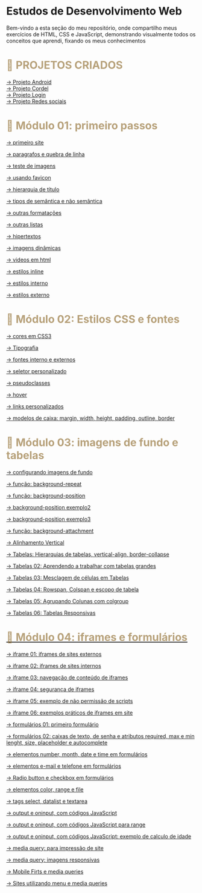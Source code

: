# Estudos de Desenvolvimento Web

Bem-vindo a esta seção do meu repositório, onde compartilho meus exercícios de HTML, CSS e JavaScript, demonstrando visualmente todos os conceitos que aprendi, fixando os meus conhecimentos


<h1 style="color: rgba(149, 117, 60, 0.681);">📁 PROJETOS CRIADOS</h1>
<a href="https://ygorhenriquelima.github.io/estudos_DevWeb/projetos/Projeto_android/index.html"> -> Projeto Android</a><br>
<a href="https://ygorhenriquelima.github.io/estudos_DevWeb/projetos/projeto_cordel/index.html"> -> Projeto Cordel</a><br>
<a href="https://ygorhenriquelima.github.io/estudos_DevWeb/projetos/Projeto_Login/index.html"> -> Projeto Login</a><br>
<a href="https://ygorhenriquelima.github.io/estudos_DevWeb/projetos/Projeto_redes_sociais/index.html"> -> Projeto Redes sociais</a><br>



<h1 style="color: rgba(149, 117, 60, 0.681);">📁 Módulo 01: primeiro passos</h1>

<a href="https://ygorhenriquelima.github.io/estudos_DevWeb/exercicios/ex001/index.html"> -> primeiro site</a><br>

<a href="https://ygorhenriquelima.github.io/estudos_DevWeb/exercicios/ex002/index.html"> -> paragrafos e quebra de linha</a><br>

<a href="https://ygorhenriquelima.github.io/estudos_DevWeb/exercicios/ex003/index.html"> -> teste de imagens</a><br>

<a href="https://ygorhenriquelima.github.io/estudos_DevWeb/exercicios/ex004/index.html"> -> usando favicon</a><br>

<a href="https://ygorhenriquelima.github.io/estudos_DevWeb/exercicios/ex006/index.html"> -> hierarquia de título</a><br>

<a href="https://ygorhenriquelima.github.io/estudos_DevWeb/exercicios/ex008a/index.html"> -> tipos de semântica e não semântica</a><br>

<a href="https://ygorhenriquelima.github.io/estudos_DevWeb/exercicios/ex008b/index.html"> -> outras formatações</a><br>

<a href="https://ygorhenriquelima.github.io/estudos_DevWeb/exercicios/ex009/index.html"> -> outras listas</a><br>

<a href="https://ygorhenriquelima.github.io/estudos_DevWeb/exercicios/ex010/index.html"> -> hipertextos</a><br>

<a href="https://ygorhenriquelima.github.io/estudos_DevWeb/exercicios/ex011/index.html"> -> imagens dinâmicas</a><br> 

<a href="https://ygorhenriquelima.github.io/estudos_DevWeb/exercicios/ex012/index.html"> -> videos em html</a><br>

<a href="https://ygorhenriquelima.github.io/estudos_DevWeb/exercicios/ex013/index.html"> -> estilos inline</a><br>

<a href="https://ygorhenriquelima.github.io/estudos_DevWeb/exercicios/ex014/index.html"> -> estilos interno</a><br>

<a href="https://ygorhenriquelima.github.io/estudos_DevWeb/exercicios/ex016/exemplos/cor01.html"> -> estilos externo</a><br>

<h1 style="color: rgba(149, 117, 60, 0.681);">📁 Módulo 02: Estilos CSS e fontes</h1>

<a href="https://ygorhenriquelima.github.io/estudos_DevWeb/exercicios/ex016/exemplos/cor01.html"> -> cores em CSS3</a><br>

<a href="https://ygorhenriquelima.github.io/estudos_DevWeb/exercicios/ex017/fonte01.html"> -> Tipografia</a><br>

<a href="https://ygorhenriquelima.github.io/estudos_DevWeb/exercicios/ex018/font02_interno.html"> -> fontes interno e externos</a><br>

<a href="https://ygorhenriquelima.github.io/estudos_DevWeb/exercicios/ex019/seletor01.html"> -> seletor personalizado</a><br>

<a href="https://ygorhenriquelima.github.io/estudos_DevWeb/exercicios/ex020/hover.html"> -> pseudoclasses</a><br>

<a href="https://ygorhenriquelima.github.io/estudos_DevWeb/exercicios/ex020/index.html"> -> hover</a><br>

<a href="https://ygorhenriquelima.github.io/estudos_DevWeb/exercicios/ex021/index.html"> -> links personalizados</a><br>

<a href="https://ygorhenriquelima.github.io/estudos_DevWeb/exercicios/ex022/caixa01.html"> -> modelos de caixa: margin, width, height, padding, outline, border</a><br>

<h1 style="color: rgba(149, 117, 60, 0.681);">📁 Módulo 03: imagens de fundo e tabelas</h1>

<a href="https://ygorhenriquelima.github.io/estudos_DevWeb/exercicios/ex023/site/fundo001.html"> -> configurando imagens de fundo</a>

<a href="https://ygorhenriquelima.github.io/estudos_DevWeb/exercicios/ex023/site/fundo002.html"> -> função: background-repeat 

<a href="https://ygorhenriquelima.github.io/estudos_DevWeb/exercicios/ex023/site/fundo003.html"> -> função: background-position

<a href="https://ygorhenriquelima.github.io/estudos_DevWeb/exercicios/ex023/site/fundo004.html"> -> background-position exemplo2

<a href="https://ygorhenriquelima.github.io/estudos_DevWeb/exercicios/ex023/site/fundo005.html"> -> background-position exemplo3

<a href="https://ygorhenriquelima.github.io/estudos_DevWeb/exercicios/ex023/site/fundo006.html"> -> função: background-attachment

<a href="https://ygorhenriquelima.github.io/estudos_DevWeb/exercicios/ex023/site/fundo007.html"> -> Alinhamento Vertical

<a href="https://ygorhenriquelima.github.io/estudos_DevWeb/exercicios/ex024/tabela001.html"> -> Tabelas: Hierarquias de tabelas, vertical-align, border-collapse


<a href="https://ygorhenriquelima.github.io/estudos_DevWeb/exercicios/ex024/tabela002.html"> -> Tabelas 02: Aprendendo a trabalhar com tabelas grandes

<a href="https://ygorhenriquelima.github.io/estudos_DevWeb/exercicios/ex024/tabela003.html"> -> Tabelas 03: Mesclagem de células em Tabelas

<a href="https://ygorhenriquelima.github.io/estudos_DevWeb/exercicios/ex024/tabela004.html"> -> Tabelas 04: Rowspan, Colspan e escopo de tabela

<a href="https://ygorhenriquelima.github.io/estudos_DevWeb/exercicios/ex024/tabela005.html"> -> Tabelas 05: Agrupando Colunas com colgroup

<a href="https://ygorhenriquelima.github.io/estudos_DevWeb/exercicios/ex024/tabela006.html"> -> Tabelas 06: Tabelas Responsivas

<h1 style="color: rgba(149, 117, 60, 0.681);">📁 Módulo 04: iframes e formulários </h1>

<a href="https://ygorhenriquelima.github.io/estudos_DevWeb/exercicios/ex025/iframe001.html"> -> iframe 01: iframes de sites externos

<a href="https://ygorhenriquelima.github.io/estudos_DevWeb/exercicios/ex025/iframe002.html"> -> iframe 02: iframes de sites internos

<a href="https://ygorhenriquelima.github.io/estudos_DevWeb/exercicios/ex025/iframe003.html"> -> iframe 03: navegação de conteúdo de iframes

<a href="https://ygorhenriquelima.github.io/estudos_DevWeb/exercicios/ex025/iframe004.html"> -> iframe 04: segurança de iframes

<a href="https://ygorhenriquelima.github.io/estudos_DevWeb/exercicios/ex025/iframe005.html"> -> iframe 05: exemplo de não permissão de scripts

<a href="https://ygorhenriquelima.github.io/estudos_DevWeb/exercicios/ex025/iframe006.html"> -> iframe 06: exemplos práticos de iframes em site

<a href="https://ygorhenriquelima.github.io/estudos_DevWeb/exercicios/ex026/form001.html"> -> formulários 01: primeiro formulário


<a href="https://ygorhenriquelima.github.io/estudos_DevWeb/exercicios/ex026/form002.html"> -> formulários 02: caixas de texto, de senha e atributos required, max e min lenght, size, placeholder e autocomplete

<a href="https://ygorhenriquelima.github.io/estudos_DevWeb/exercicios/ex026/form003.html"> -> elementos number, month, date e time em formulários


<a href="https://ygorhenriquelima.github.io/estudos_DevWeb/exercicios/ex026/form004.html"> -> elementos e-mail e telefone em formulários

<a href="https://ygorhenriquelima.github.io/estudos_DevWeb/exercicios/ex026/form005.html"> -> Radio button e checkbox em formulários

<a href="https://ygorhenriquelima.github.io/estudos_DevWeb/exercicios/ex026/form006.html"> -> elementos color, range e file

<a href="https://ygorhenriquelima.github.io/estudos_DevWeb/exercicios/ex026/form007.html"> -> tags select, datalist e textarea

<a href="https://ygorhenriquelima.github.io/estudos_DevWeb/exercicios/ex026/form008.html"> -> output e oninput, com códigos JavaScript

<a href="https://ygorhenriquelima.github.io/estudos_DevWeb/exercicios/ex026/form009.html"> ->
output e oninput, com códigos JavaScript para range

<a href="https://ygorhenriquelima.github.io/estudos_DevWeb/exercicios/ex026/form010.html"> ->
output e oninput, com códigos JavaScript: exemplo de calculo de idade

<a href="https://ygorhenriquelima.github.io/estudos_DevWeb/exercicios/ex027/mq001/index.html"> -> media query: para impressão de site


<a href="https://ygorhenriquelima.github.io/estudos_DevWeb/exercicios/ex027/mq002/index.html"> -> media query: imagens responsivas 

<a href="https://ygorhenriquelima.github.io/estudos_DevWeb/exercicios/ex027/mq004/site/index.html"> -> Mobile Firts e media queries

<a href="https://ygorhenriquelima.github.io/estudos_DevWeb/exercicios/ex027/mq005/index.html"> -> Sites utilizando menu e media queries